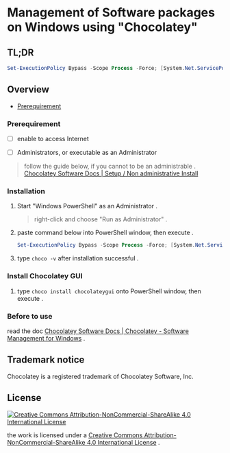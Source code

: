 # Management of Software packages on Windows using "Chocolatey"

## TL;DR

```command.ps1
Set-ExecutionPolicy Bypass -Scope Process -Force; [System.Net.ServicePointManager]::SecurityProtocol = [System.Net.ServicePointManager]::SecurityProtocol -bor 3072; iex ((New-Object System.Net.WebClient).DownloadString('https://community.chocolatey.org/install.ps1'))
```

## Overview

* [Prerequirement](#prerequirement)

### Prerequirement

- [ ]  enable to access Internet

- [ ]  Administrators, or executable as an Administrator

> follow the guide below, if you cannot to be an administrable .
> [Chocolatey Software Docs | Setup / Non administrative Install](https://docs.chocolatey.org/en-us/choco/setup#non-administrative-install)

### Installation

1. Start "Windows PowerShell" as an Administrator .
   
   > right-click and choose "Run as Administrator" .

2. paste command below into PowerShell window, then execute .
   
   ```install-chocolatey.ps1
   Set-ExecutionPolicy Bypass -Scope Process -Force; [System.Net.ServicePointManager]::SecurityProtocol = [System.Net.ServicePointManager]::SecurityProtocol -bor 3072; iex ((New-Object System.Net.WebClient).DownloadString('https://community.chocolatey.org/install.ps1'))
   ```

3. type `choco -v` after installation successful .

### Install Chocolatey GUI

1. type `choco install chocolateygui` onto PowerShell window, then execute .

### Before to use

read the doc [Chocolatey Software Docs | Chocolatey - Software Management for Windows](https://docs.chocolatey.org/en-us/) .

## Trademark notice

Chocolatey is a registered trademark of Chocolatey Software, Inc.

## License
[![Creative Commons Attribution-NonCommercial-ShareAlike 4.0 International License](https://i.creativecommons.org/l/by-nc-sa/4.0/88x31.png)](http://creativecommons.org/licenses/by-nc-sa/4.0/)

the work is licensed under a [Creative Commons Attribution-NonCommercial-ShareAlike 4.0 International License](./LICENSE) .
